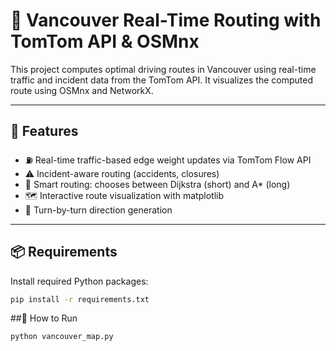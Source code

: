 # 🚗 Vancouver Real-Time Routing with TomTom API & OSMnx

This project computes optimal driving routes in Vancouver using real-time traffic and incident data from the TomTom API. It visualizes the computed route using OSMnx and NetworkX.

---

## 🔧 Features

- ⛽ Real-time traffic-based edge weight updates via TomTom Flow API
- ⚠️ Incident-aware routing (accidents, closures)
- 🧠 Smart routing: chooses between Dijkstra (short) and A* (long)
- 🗺️ Interactive route visualization with matplotlib
- 📍 Turn-by-turn direction generation

---

## 📦 Requirements

Install required Python packages:

```bash
pip install -r requirements.txt
```

##🚀 How to Run
```bash
python vancouver_map.py
```
